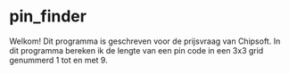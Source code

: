 # pin_finder
Welkom! Dit programma is geschreven voor de prijsvraag van Chipsoft. In dit programma bereken ik de lengte van een pin code in een 3x3 grid genummerd 1 tot en met 9.
